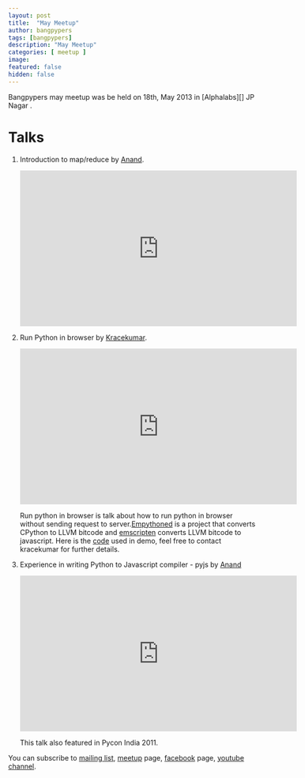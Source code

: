 ```yaml
---
layout: post
title:  "May Meetup"
author: bangpypers
tags: [bangpypers]
description: "May Meetup"
categories: [ meetup ]
image:
featured: false
hidden: false
---
```


Bangpypers may meetup was be held on 18th, May 2013 in [Alphalabs][] JP Nagar .

Talks
======

1. Introduction to map/reduce by [Anand][].
    
    <iframe width="560" height="315" src="https://www.youtube-nocookie.com/embed/Vf3eAKtGsts" frameborder="0" allowfullscreen></iframe>

2. Run Python in browser by [Kracekumar][].
    
    <iframe width="560" height="315" src="https://www.youtube-nocookie.com/embed/tLnx7JzeH3I" frameborder="0" allowfullscreen></iframe>

    Run python in browser is talk about how to run python in browser without sending request to server.[Empythoned][] is a project that converts CPython to LLVM bitcode and [emscripten][] converts LLVM bitcode to javascript. Here is the [code][] used in demo, feel free to contact kracekumar for further details.

3. Experience in writing Python to Javascript compiler - pyjs by [Anand][]
    
    <iframe width="560" height="315" src="https://www.youtube-nocookie.com/embed/m6xlPTC3AQs" frameborder="0" allowfullscreen></iframe>

    This talk also featured in Pycon India 2011.

You can subscribe to [mailing list][], [meetup][] page, [facebook][] page, [youtube channel][].



[Aplhalabs]: https://bangalorealphalab.in/
[Anand]: https://anandology.com
[Kracekumar]: https://kracekumar.com
[Empythoned]: https://github.com/replit/empythoned
[emscripten]: https://github.com/kripken/emscripten
[mailing list]: https://mail.python.org/mailman/listinfo/bangpypers
[meetup]: https://www.meetup.com/BangPypers/
[facebook]: https://www.facebook.com/bangpypers
[youtube channel]: https://www.youtube.com/playlist?list=PL6GW05BfqWIfjFsoxJTnE4g7ddFkO5ZtG
[code]: https://github.com/kracekumar/test-empythoned
